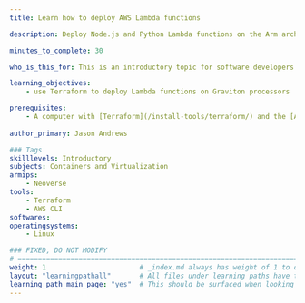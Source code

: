 ```yaml
---
title: Learn how to deploy AWS Lambda functions

description: Deploy Node.js and Python Lambda functions on the Arm architecture

minutes_to_complete: 30   

who_is_this_for: This is an introductory topic for software developers who want to learn how to deploy Lambda functions on AWS Graviton processors. 

learning_objectives: 
    - use Terraform to deploy Lambda functions on Graviton processors

prerequisites:
    - A computer with [Terraform](/install-tools/terraform/) and the [AWS CLI](/install-tools/aws-cli/) installed. 
    
author_primary: Jason Andrews

### Tags
skilllevels: Introductory
subjects: Containers and Virtualization
armips:
    - Neoverse
tools:
    - Terraform
    - AWS CLI
softwares:
operatingsystems:
    - Linux

### FIXED, DO NOT MODIFY
# ================================================================================
weight: 1                       # _index.md always has weight of 1 to order correctly
layout: "learningpathall"       # All files under learning paths have this same wrapper
learning_path_main_page: "yes"  # This should be surfaced when looking for related content. Only set for _index.md of learning path content.
---
```

